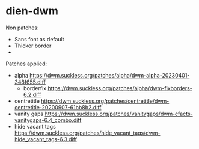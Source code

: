 # dien-dwm

Non patches:
- Sans font as default
- Thicker border
- 
Patches applied:
- alpha https://dwm.suckless.org/patches/alpha/dwm-alpha-20230401-348f655.diff
  - borderfix https://dwm.suckless.org/patches/alpha/dwm-fixborders-6.2.diff
- centretitle https://dwm.suckless.org/patches/centretitle/dwm-centretitle-20200907-61bb8b2.diff
- vanity gaps https://dwm.suckless.org/patches/vanitygaps/dwm-cfacts-vanitygaps-6.4_combo.diff
- hide vacant tags https://dwm.suckless.org/patches/hide_vacant_tags/dwm-hide_vacant_tags-6.3.diff
